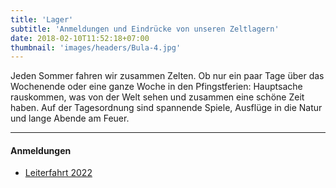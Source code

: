 ```yaml
---
title: 'Lager'
subtitle: 'Anmeldungen und Eindrücke von unseren Zeltlagern'
date: 2018-02-10T11:52:18+07:00
thumbnail: 'images/headers/Bula-4.jpg'
---
```


Jeden Sommer fahren wir zusammen Zelten.
Ob nur ein paar Tage über das Wochenende oder eine ganze Woche in den Pfingstferien:
Hauptsache rauskommen, was von der Welt sehen und zusammen eine schöne Zeit haben.
Auf der Tagesordnung sind spannende Spiele, Ausflüge in die Natur und lange Abende am Feuer.

---

#### Anmeldungen
* [Leiterfahrt 2022](https://cloud.barrakuda.de/s/zZPbeCm4CiSnLFH)

